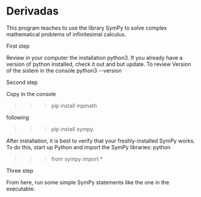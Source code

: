 # Derivadas
This program teaches to use the library SymPy to solve complex mathematical problems of infinitesimal calculus.

First step

Review in your computer the installation python3. If you already have a version of python installed, check it out and but update. To review Version of the sistem in the console python3 --version 

Second step

Copy in the console

>>> pip install mpmath

following

>>> pip install sympy. 

After installation, it is best to verify that your freshly-installed SymPy works. To do this, start up Python and import the SymPy libraries:
python
>>> from sympy import *

Three step 

From here, run some simple SymPy statements like the one in the executable.



